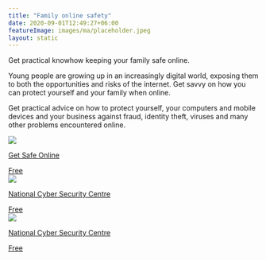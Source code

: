 ```yaml
---
title: "Family online safety"
date: 2020-09-01T12:49:27+06:00
featureImage: images/ma/placeholder.jpeg
layout: static
---
```


Get practical knowhow keeping your family safe online.

Young people are growing up in an increasingly digital world, exposing them to both the opportunities and risks of the internet. Get savvy on how you can protect yourself and your family when online.

Get practical advice on how to protect yourself, your computers and mobile devices and your business against fraud, identity theft, viruses and many other problems encountered online.

<a class="ma-link" href="https://www.getsafeonline.org/personal/article-category/safeguarding-children/"><div class="ma-card ma-card-Learning"><div class="ma-icon"><img src ="/images/icon-check.png"/></div><div class="ma-name"><p>Get Safe Online</p></div><div class="ma-paid-text"><span>Free</span></div></div></a><a class="ma-link" href="https://www.ncsc.gov.uk/section/information-for/individuals-families"><div class="ma-card ma-card-Learning"><div class="ma-icon"><img src ="/images/icon-check.png"/></div><div class="ma-name"><p>National Cyber Security Centre</p></div><div class="ma-paid-text"><span>Free</span></div></div></a><a class="ma-link" href="https://www.ncsc.gov.uk/collection/cybersprinters"><div class="ma-card ma-card-Learning"><div class="ma-icon"><img src ="/images/icon-check.png"/></div><div class="ma-name"><p>National Cyber Security Centre</p></div><div class="ma-paid-text"><span>Free</span></div></div></a>  

<br/><br/>






